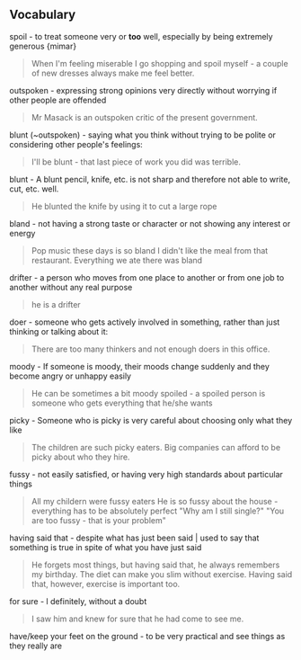 
## Vocabulary

spoil - to treat someone very or **too** well, especially by being extremely generous {mimar}
> When I'm feeling miserable I go shopping and spoil myself - a couple of new dresses always make me feel better.

outspoken - expressing strong opinions very directly without worrying if other people are offended
> Mr Masack is an outspoken critic of the present government.

blunt (~outspoken) - saying what you think without trying to be polite or considering other people's feelings:
> I'll be blunt - that last piece of work you did was terrible.

blunt - A blunt pencil, knife, etc. is not sharp and therefore not able to write, cut, etc. well.
> He blunted the knife by using it to cut a large rope

bland - not having a strong taste or character or not showing any interest or energy
> Pop music these days is so bland
> I didn't like the meal from that restaurant. Everything we ate there was bland

drifter - a person who moves from one place to another or from one job to another without any real purpose
> he is a drifter

doer - someone who gets actively involved in something, rather than just thinking or talking about it:
> There are too many thinkers and not enough doers in this office. 

moody - If someone is moody, their moods change suddenly and they become angry or unhappy easily
> He can be sometimes a bit moody
spoiled - a spoiled person is someone who gets everything that he/she wants

picky - Someone who is picky is very careful about choosing only what they like
> The children are such picky eaters.
>Big companies can afford to be picky about who they hire.

fussy - not easily satisfied, or having very high standards about particular things
> All my childern were fussy eaters
> He is so fussy about the house - everything has to be absolutely perfect
> "Why am I still single?" "You are too fussy - that is your problem" 

having said that - despite what has just been said | used to say that something is true in spite of what you have just said
> He forgets most things, but having said that, he always remembers my birthday.
> The diet can make you slim without exercise. Having said that, however, exercise is important too.

for sure - l definitely, without a doubt
> I saw him and knew for sure that he had come to see me.

have/keep your feet on the ground - to be very practical and see things as they really are


